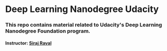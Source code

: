 # Deep Learning Nanodegree Udacity

### This repo contains material related to Udacity's Deep Learning Nanodegree Foundation program.

#### Instructor: [Siraj Raval](http://www.sirajraval.com/)
